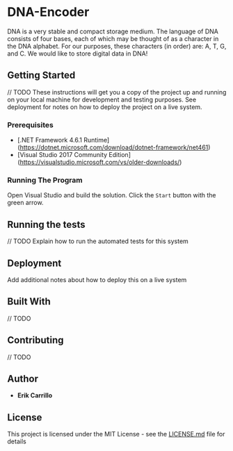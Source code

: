 # DNA-Encoder

DNA is a very stable and compact storage medium. The language of DNA consists of four bases, each of which may be thought of as a character in the DNA alphabet. 
For our purposes, these characters (in order) are: A, T, G, and C. We would like to store digital data in DNA!

## Getting Started

// TODO
These instructions will get you a copy of the project up and running on your local machine for development and testing purposes. 
See deployment for notes on how to deploy the project on a live system.

### Prerequisites

* [.NET Framework 4.6.1 Runtime] (https://dotnet.microsoft.com/download/dotnet-framework/net461)
* [Visual Studio 2017 Community Edition] (https://visualstudio.microsoft.com/vs/older-downloads/)

### Running The Program

Open Visual Studio and build the solution.
Click the `Start` button with the green arrow.



## Running the tests

// TODO
Explain how to run the automated tests for this system


## Deployment

Add additional notes about how to deploy this on a live system

## Built With

// TODO

## Contributing

// TODO

## Author

* **Erik Carrillo** 


## License

This project is licensed under the MIT License - see the [LICENSE.md](LICENSE.md) file for details
